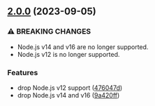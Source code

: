 ## [2.0.0](https://github.com/kenany/geometric-variance/compare/1.0.0...2.0.0) (2023-09-05)


### ⚠ BREAKING CHANGES

* Node.js v14 and v16 are no longer supported.
* Node.js v12 is no longer supported.

### Features

* drop Node.js v12 support ([476047d](https://github.com/kenany/geometric-variance/commit/476047df2a7da4447d2e7f4c94c564656b329292))
* drop Node.js v14 and v16 ([9a420ff](https://github.com/kenany/geometric-variance/commit/9a420ff9586041b9c7b736282768da1bbfc926c9))
